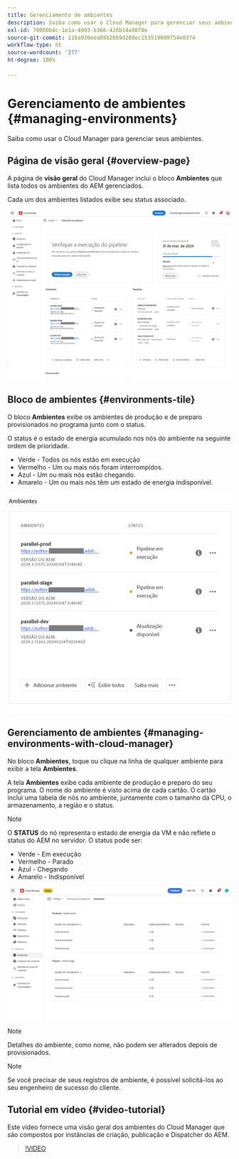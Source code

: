 ```yaml
---
title: Gerenciamento de ambientes
description: Saiba como usar o Cloud Manager para gerenciar seus ambientes.
exl-id: 700b0b4c-1e1a-4993-b366-426b14a98f8e
source-git-commit: 116a930eea08b2bb9d288ec153519699754e0374
workflow-type: ht
source-wordcount: '277'
ht-degree: 100%

---
```



# Gerenciamento de ambientes {#managing-environments}

Saiba como usar o Cloud Manager para gerenciar seus ambientes.

## Página de visão geral {#overview-page}

A página de **visão geral** do Cloud Manager inclui o bloco **Ambientes** que lista todos os ambientes do AEM gerenciados.

Cada um dos ambientes listados exibe seu status associado.

![Página de visão geral](/help/assets/Manage-Environ-Overview.png)

## Bloco de ambientes {#environments-tile}

O bloco **Ambientes** exibe os ambientes de produção e de preparo provisionados no programa junto com o status.

O status é o estado de energia acumulado nos nós do ambiente na seguinte ordem de prioridade.

* Verde - Todos os nós estão em execução
* Vermelho - Um ou mais nós foram interrompidos.
* Azul - Um ou mais nós estão chegando.
* Amarelo - Um ou mais nós têm um estado de energia indisponível.

![Bloco de ambientes](/help/assets/Environments-card-new.png)

## Gerenciamento de ambientes {#managing-environments-with-cloud-manager}

No bloco **Ambientes**, toque ou clique na linha de qualquer ambiente para exibir a tela **Ambientes**.

A tela **Ambientes** exibe cada ambiente de produção e preparo do seu programa. O nome do ambiente é visto acima de cada cartão. O cartão inclui uma tabela de nós no ambiente, juntamente com o tamanho da CPU, o armazenamento, a região e o status.

>[!NOTE]
>
>O **STATUS** do nó representa o estado de energia da VM e não reflete o status do AEM no servidor. O status pode ser:

* Verde - Em execução
* Vermelho - Parado
* Azul - Chegando
* Amarelo - Indisponível

![Guia Ambientes](/help/assets/Environments-tab.png)

>[!NOTE]
>
>Detalhes do ambiente, como nome, não podem ser alterados depois de provisionados.

>[!NOTE]
>
>Se você precisar de seus registros de ambiente, é possível solicitá-los ao seu engenheiro de sucesso do cliente.

## Tutorial em vídeo {#video-tutorial}

Este vídeo fornece uma visão geral dos ambientes do Cloud Manager que são compostos por instâncias de criação, publicação e Dispatcher do AEM.

>[!VIDEO](https://video.tv.adobe.com/v/26318/)
